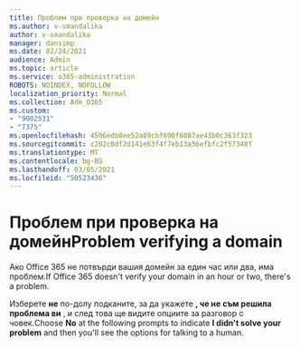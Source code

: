 ```yaml
---
title: Проблем при проверка на домейн
ms.author: v-smandalika
author: v-smandalika
manager: dansimp
ms.date: 02/24/2021
audience: Admin
ms.topic: article
ms.service: o365-administration
ROBOTS: NOINDEX, NOFOLLOW
localization_priority: Normal
ms.collection: Adm_O365
ms.custom:
- "9002531"
- "7375"
ms.openlocfilehash: 4506edb8ee52a89cbf690f6087ae43b0c363f323
ms.sourcegitcommit: c202c0df2d141e63f4f7eb13a56efbfc2f57348f
ms.translationtype: MT
ms.contentlocale: bg-BG
ms.lasthandoff: 03/05/2021
ms.locfileid: "50523436"
---
```

# <a name="problem-verifying-a-domain"></a><span data-ttu-id="c6227-102">Проблем при проверка на домейн</span><span class="sxs-lookup"><span data-stu-id="c6227-102">Problem verifying a domain</span></span>

<span data-ttu-id="c6227-103">Ако Office 365 не потвърди вашия домейн за един час или два, има проблем.</span><span class="sxs-lookup"><span data-stu-id="c6227-103">If Office 365 doesn't verify your domain in an hour or two, there's a problem.</span></span>

<span data-ttu-id="c6227-104">Изберете **не** по-долу подканите, за да укажете **, че не съм решила проблема ви** , и след това ще видите опциите за разговор с човек.</span><span class="sxs-lookup"><span data-stu-id="c6227-104">Choose **No** at the following prompts to indicate **I didn't solve your problem** and then you'll see the options for talking to a human.</span></span>
